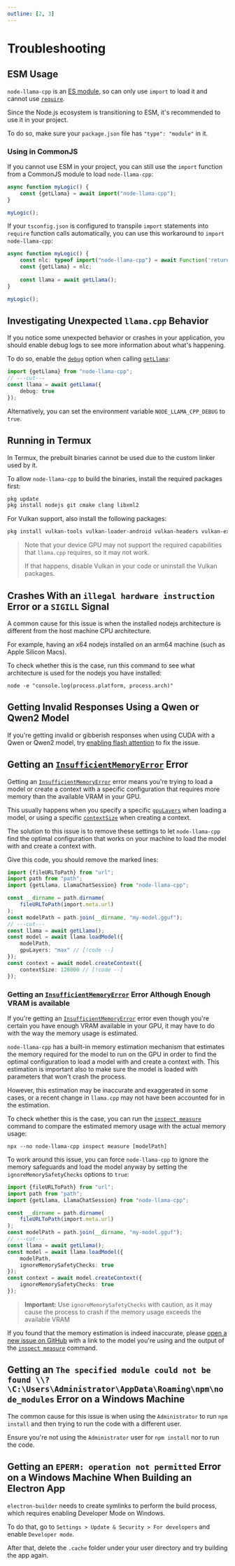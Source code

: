 ```yaml
---
outline: [2, 3]
---
```

# Troubleshooting
## ESM Usage
`node-llama-cpp` is an [ES module](https://nodejs.org/api/esm.html#modules-ecmascript-modules), so can only use `import` to load it and cannot use [`require`](https://nodejs.org/docs/latest-v18.x/api/esm.html#require:~:text=Using%20require%20to%20load%20an%20ES%20module%20is%20not%20supported%20because%20ES%20modules%20have%20asynchronous%20execution.%20Instead%2C%20use%20import()%20to%20load%20an%20ES%20module%20from%20a%20CommonJS%20module.).

Since the Node.js ecosystem is transitioning to ESM, it's recommended to use it in your project.

To do so, make sure your `package.json` file has `"type": "module"` in it.

### Using in CommonJS
If you cannot use ESM in your project, you can still use the `import` function from a CommonJS module to load `node-llama-cpp`:
```typescript
async function myLogic() {
    const {getLlama} = await import("node-llama-cpp");
}

myLogic();
```

If your `tsconfig.json` is configured to transpile `import` statements into `require` function calls automatically,
you can use this workaround to `import` `node-llama-cpp`:
```typescript
async function myLogic() {
    const nlc: typeof import("node-llama-cpp") = await Function('return import("node-llama-cpp")')();
    const {getLlama} = nlc;
    
    const llama = await getLlama();
}

myLogic();
```


## Investigating Unexpected `llama.cpp` Behavior
If you notice some unexpected behavior or crashes in your application, you should enable debug logs to see more information about what's happening.

To do so, enable the [`debug`](../api/type-aliases/LlamaOptions.md#debug) option when calling [`getLlama`](../api/functions/getLlama.md):
```typescript
import {getLlama} from "node-llama-cpp";
// ---cut---
const llama = await getLlama({
    debug: true
});
```

Alternatively, you can set the environment variable `NODE_LLAMA_CPP_DEBUG` to `true`.


## Running in Termux
In Termux, the prebuilt binaries cannot be used due to the custom linker used by it.

To allow `node-llama-cpp` to build the binaries, install the required packages first:
```bash
pkg update
pkg install nodejs git cmake clang libxml2
```

For Vulkan support, also install the following packages:
```bash
pkg install vulkan-tools vulkan-loader-android vulkan-headers vulkan-extension-layer
```
> Note that your device GPU may not support the required capabilities that `llama.cpp` requires, so it may not work.
> 
> If that happens, disable Vulkan in your code or uninstall the Vulkan packages.


## Crashes With an `illegal hardware instruction` Error or a `SIGILL` Signal
A common cause for this issue is when the installed nodejs architecture is different from the host machine CPU architecture.

For example, having an x64 nodejs installed on an arm64 machine (such as Apple Silicon Macs).

To check whether this is the case, run this command to see what architecture is used for the nodejs you have installed:
```shell
node -e "console.log(process.platform, process.arch)"
```

## Getting Invalid Responses Using a Qwen or Qwen2 Model
If you're getting invalid or gibberish responses when using CUDA with a Qwen or Qwen2 model,
try [enabling flash attention](../guide/tips-and-tricks#flash-attention) to fix the issue.

## Getting an [`InsufficientMemoryError`](../api/classes/InsufficientMemoryError.md) Error
Getting an [`InsufficientMemoryError`](../api/classes/InsufficientMemoryError.md) error means you're trying to load a model
or create a context with a specific configuration that requires more memory than the available VRAM in your GPU.

This usually happens when you specify a specific [`gpuLayers`](../api/type-aliases/LlamaModelOptions.md#gpulayers) when loading a model,
or using a specific [`contextSize`](../api/type-aliases/LlamaContextOptions.md#contextsize) when creating a context.

The solution to this issue is to remove these settings to let `node-llama-cpp` find the optimal configuration that works on your machine
to load the model with and create a context with.

Give this code, you should remove the marked lines:
```typescript
import {fileURLToPath} from "url";
import path from "path";
import {getLlama, LlamaChatSession} from "node-llama-cpp";

const __dirname = path.dirname(
    fileURLToPath(import.meta.url)
);
const modelPath = path.join(__dirname, "my-model.gguf");
// ---cut---
const llama = await getLlama();
const model = await llama.loadModel({
    modelPath,
    gpuLayers: "max" // [!code --]
});
const context = await model.createContext({
    contextSize: 128000 // [!code --]
});
```

### Getting an [`InsufficientMemoryError`](../api/classes/InsufficientMemoryError.md) Error Although Enough VRAM is available
If you're getting an [`InsufficientMemoryError`](../api/classes/InsufficientMemoryError.md) error even though you're certain you have enough VRAM available in your GPU,
it may have to do with the way the memory usage is estimated.

`node-llama-cpp` has a built-in memory estimation mechanism that estimates the memory required for the model to run on the GPU in order to find the optimal configuration to load a model with and create a context with.
This estimation is important also to make sure the model is loaded with parameters that won't crash the process.

However, this estimation may be inaccurate and exaggerated in some cases,
or a recent change in `llama.cpp` may not have been accounted for in the estimation.

To check whether this is the case, you can run the [`inspect measure`](../cli/inspect/measure.md) command to compare the estimated memory usage with the actual memory usage:
```shell
npx --no node-llama-cpp inspect measure [modelPath]
```

To work around this issue, you can force `node-llama-cpp` to ignore the memory safeguards and load the model anyway by setting the `ignoreMemorySafetyChecks` options to `true`:
```typescript
import {fileURLToPath} from "url";
import path from "path";
import {getLlama, LlamaChatSession} from "node-llama-cpp";

const __dirname = path.dirname(
    fileURLToPath(import.meta.url)
);
const modelPath = path.join(__dirname, "my-model.gguf");
// ---cut---
const llama = await getLlama();
const model = await llama.loadModel({
    modelPath,
    ignoreMemorySafetyChecks: true
});
const context = await model.createContext({
    ignoreMemorySafetyChecks: true
});
```

> **Important:** Use `ignoreMemorySafetyChecks` with caution, as it may cause the process to crash if the memory usage exceeds the available VRAM

If you found that the memory estimation is indeed inaccurate,
please [open a new issue on GitHub](https://github.com/withcatai/node-llama-cpp/issues/new/choose) with a link to the model you're using and the output of the [`inspect measure`](../cli/inspect/measure.md) command.

## Getting an `The specified module could not be found \\?\C:\Users\Administrator\AppData\Roaming\npm\node_modules` Error on a Windows Machine
The common cause for this issue is when using the `Administrator` to run `npm install` and then trying to run the code with a different user.

Ensure you're not using the `Administrator` user for `npm install` nor to run the code.

## Getting an `EPERM: operation not permitted` Error on a Windows Machine When Building an Electron App
`electron-builder` needs to create symlinks to perform the build process, which requires enabling Developer Mode on Windows.

To do that, go to `Settings > Update & Security > For developers` and enable `Developer mode`.

After that, delete the `.cache` folder under your user directory and try building the app again.
